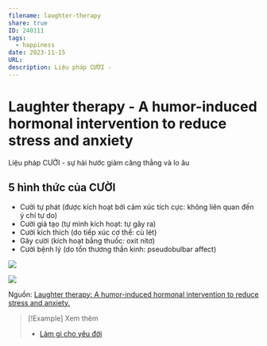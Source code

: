 ```yaml
---
filename: laughter-therapy
share: true
ID: 240111
tags:
  - happiness
date: 2023-11-15
URL: 
description: Liệu pháp CƯỜI -
---
```


# Laughter therapy - A humor-induced hormonal intervention to reduce stress and anxiety

Liệu pháp CƯỜI - sự hài hước giảm căng thẳng và lo âu

## 5 hình thức của CƯỜI
- Cười tự phát (được kích hoạt bởi cảm xúc tích cực: không liên quan đến ý chí tự do)
- Cười giả tạo (tự mình kích hoạt: tự gây ra)
- Cười kích thích (do tiếp xúc cơ thể: cù lét)
- Gây cười (kích hoạt bằng thuốc: oxit nitơ)
- Cười bệnh lý (do tổn thương thần kinh: pseudobulbar affect)

![](https://i.imgur.com/lGfB7Nu.jpg)

![](https://i.imgur.com/AvwdAXu.jpg)


Nguồn: [Laughter therapy: A humor-induced hormonal intervention to reduce stress and anxiety.](https://sci-hub.se/10.1016/j.crphys.2021.04.002)


> [!Example] Xem thêm
> - [Làm gì cho yêu đời](./lam-gi-cho-yeu-doi.md)

